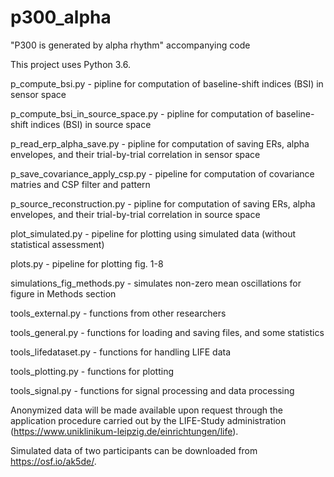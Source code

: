 # p300_alpha
"P300 is generated by alpha rhythm" accompanying code

This project uses Python 3.6.



p_compute_bsi.py - pipline for computation of baseline-shift indices (BSI) in sensor space

p_compute_bsi_in_source_space.py - pipline for computation of baseline-shift indices (BSI) in source space

p_read_erp_alpha_save.py - pipline for computation of saving ERs, alpha envelopes, and their trial-by-trial correlation in sensor space

p_save_covariance_apply_csp.py - pipeline for computation of covariance matries and CSP filter and pattern

p_source_reconstruction.py - pipline for computation of saving ERs, alpha envelopes, and their trial-by-trial correlation in source space

plot_simulated.py - pipeline for plotting using simulated data (without statistical assessment)

plots.py - pipeline for plotting fig. 1-8

simulations_fig_methods.py - simulates non-zero mean oscillations for figure in Methods section

tools_external.py - functions from other researchers

tools_general.py - functions for loading and saving files, and some statistics

tools_lifedataset.py - functions for handling LIFE data

tools_plotting.py - functions for plotting

tools_signal.py - functions for signal processing and data processing



Anonymized data will be made available upon request through the application procedure carried out by the LIFE-Study administration 
(https://www.uniklinikum-leipzig.de/einrichtungen/life).

Simulated data of two participants can be downloaded from https://osf.io/ak5de/.
